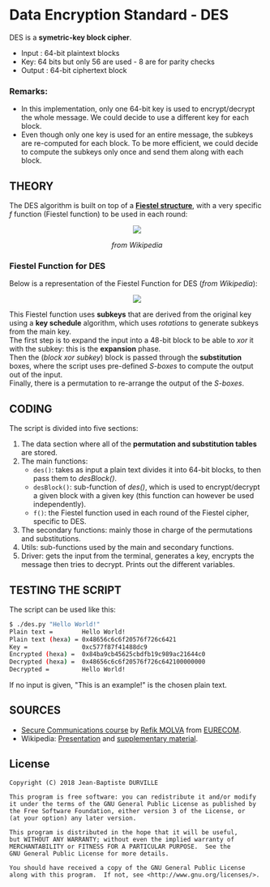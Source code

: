 # Data Encryption Standard - DES
DES is a **symetric-key block cipher**.<br/>
* Input : 64-bit plaintext blocks
* Key: 64 bits but only 56 are used - 8 are for parity checks
* Output : 64-bit ciphertext block

### Remarks:
* In this implementation, only one 64-bit key is used to encrypt/decrypt the whole message. We could decide to use a different key for each block.
* Even though only one key is used for an entire message, the subkeys are re-computed for each block. To be more efficient, we could decide to compute the subkeys only once and send them along with each block.

## THEORY
The DES algorithm is built on top of a **[Fiestel structure](https://github.com/jbdrvl/cryptography/tree/master/feistel-cipher)**, with a very specific *f* function (Fiestel function) to be used in each round:<br/>
<div style="text-align:center"><img src="https://upload.wikimedia.org/wikipedia/commons/thumb/6/6a/DES-main-network.png/250px-DES-main-network.png"/><p><i>from Wikipedia</i></p></div>

### Fiestel Function for DES
Below is a representation of the Fiestel Function for DES (*from Wikipedia*):<br/>
<div style="text-align:center"><img src="https://upload.wikimedia.org/wikipedia/commons/thumb/2/25/Data_Encription_Standard_Flow_Diagram.svg/250px-Data_Encription_Standard_Flow_Diagram.svg.png"/></div>

This Fiestel function uses **subkeys** that are derived from the original key using a **key schedule** algorithm, which uses *rotations* to generate subkeys from the main key.<br/>
The first step is to expand the input into a 48-bit block to be able to *xor* it with the subkey: this is the **expansion** phase.<br/>
Then the (*block xor subkey*) block is passed through the **substitution** boxes, where the script uses pre-defined *S-boxes* to compute the output out of the input.<br/>
Finally, there is a permutation to re-arrange the output of the *S-boxes*.<br/>

## CODING
The script is divided into five sections:
1. The data section where all of the **permutation and substitution tables** are stored.
2. The main functions:
	* ```des()```: takes as input a plain text divides it into 64-bit blocks, to then pass them to *desBlock()*.
	* ```desBlock()```: sub-function of *des()*, which is used to encrypt/decrypt a given block with a given key (this function can however be used independently).
	* ```f()```: the Fiestel function used in each round of the Fiestel cipher, specific to DES.
3. The secondary functions: mainly those in charge of the permutations and substitutions.
4. Utils: sub-functions used by the main and secondary functions.
5. Driver: gets the input from the terminal, generates a key, encrypts the message then tries to decrypt. Prints out the different variables.

## TESTING THE SCRIPT
The script can be used like this:
```sh
$ ./des.py "Hello World!"
Plain text =        Hello World!
Plain text (hexa) = 0x48656c6c6f20576f726c6421
Key =               0xc577f87f41488dc9
Encrypted (hexa) =  0x84ba9cb45625cbdfb19c989ac21644c0
Decrypted (hexa) =  0x48656c6c6f20576f726c642100000000
Decrypted =         Hello World!
```
If no input is given, "This is an example!" is the chosen plain text.

## SOURCES
* [Secure Communications course](http://www.eurecom.fr/en/course/SecCom-2017Fall) by [Refik MOLVA](http://www.eurecom.fr/en/people/molva-refik) from [EURECOM](http://www.eurecom.fr/en/eurecom/strategy).
* Wikipedia: [Presentation](https://en.wikipedia.org/wiki/Data_Encryption_Standard) and [supplementary material](https://en.wikipedia.org/wiki/DES_supplementary_material).

## License

    Copyright (C) 2018 Jean-Baptiste DURVILLE

    This program is free software: you can redistribute it and/or modify
    it under the terms of the GNU General Public License as published by
    the Free Software Foundation, either version 3 of the License, or
    (at your option) any later version.

    This program is distributed in the hope that it will be useful,
    but WITHOUT ANY WARRANTY; without even the implied warranty of
    MERCHANTABILITY or FITNESS FOR A PARTICULAR PURPOSE.  See the
    GNU General Public License for more details.

    You should have received a copy of the GNU General Public License
    along with this program.  If not, see <http://www.gnu.org/licenses/>.
